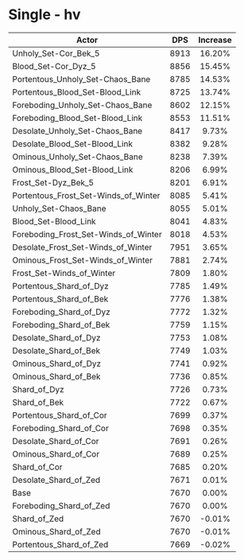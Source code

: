 # Single - hv
| Actor | DPS | Increase |
|---|:---:|:---:|
|Unholy_Set-Cor_Bek_5|8913|16.20%|
|Blood_Set-Cor_Dyz_5|8856|15.45%|
|Portentous_Unholy_Set-Chaos_Bane|8785|14.53%|
|Portentous_Blood_Set-Blood_Link|8725|13.74%|
|Foreboding_Unholy_Set-Chaos_Bane|8602|12.15%|
|Foreboding_Blood_Set-Blood_Link|8553|11.51%|
|Desolate_Unholy_Set-Chaos_Bane|8417|9.73%|
|Desolate_Blood_Set-Blood_Link|8382|9.28%|
|Ominous_Unholy_Set-Chaos_Bane|8238|7.39%|
|Ominous_Blood_Set-Blood_Link|8206|6.99%|
|Frost_Set-Dyz_Bek_5|8201|6.91%|
|Portentous_Frost_Set-Winds_of_Winter|8085|5.41%|
|Unholy_Set-Chaos_Bane|8055|5.01%|
|Blood_Set-Blood_Link|8041|4.83%|
|Foreboding_Frost_Set-Winds_of_Winter|8018|4.53%|
|Desolate_Frost_Set-Winds_of_Winter|7951|3.65%|
|Ominous_Frost_Set-Winds_of_Winter|7881|2.74%|
|Frost_Set-Winds_of_Winter|7809|1.80%|
|Portentous_Shard_of_Dyz|7785|1.49%|
|Portentous_Shard_of_Bek|7776|1.38%|
|Foreboding_Shard_of_Dyz|7772|1.32%|
|Foreboding_Shard_of_Bek|7759|1.15%|
|Desolate_Shard_of_Dyz|7753|1.08%|
|Desolate_Shard_of_Bek|7749|1.03%|
|Ominous_Shard_of_Dyz|7741|0.92%|
|Ominous_Shard_of_Bek|7736|0.85%|
|Shard_of_Dyz|7726|0.73%|
|Shard_of_Bek|7722|0.67%|
|Portentous_Shard_of_Cor|7699|0.37%|
|Foreboding_Shard_of_Cor|7698|0.35%|
|Desolate_Shard_of_Cor|7691|0.26%|
|Ominous_Shard_of_Cor|7689|0.25%|
|Shard_of_Cor|7685|0.20%|
|Desolate_Shard_of_Zed|7671|0.01%|
|Base|7670|0.00%|
|Foreboding_Shard_of_Zed|7670|0.00%|
|Shard_of_Zed|7670|-0.01%|
|Ominous_Shard_of_Zed|7670|-0.01%|
|Portentous_Shard_of_Zed|7669|-0.02%|
